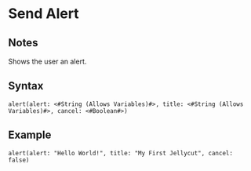 # Send Alert

## Notes
Shows the user an alert.

## Syntax

```
alert(alert: <#String (Allows Variables)#>, title: <#String (Allows Variables)#>, cancel: <#Boolean#>)
```

## Example
```
alert(alert: "Hello World!", title: "My First Jellycut", cancel: false)
```